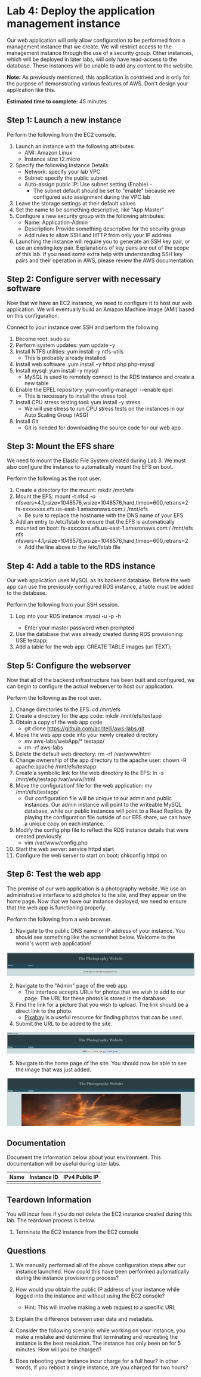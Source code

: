 # Lab 4: Deploy the application management instance

Our web application will only allow configuration to be performed from a management instance that we create. We will restrict access to the management instance through the use of a security group. Other instances, which will be deployed in later labs, will only have read-access to the database. These instances will be unable to add any content to the website.

**Note:** As previously mentioned, this application is contrived and is only for the purpose of demonstrating various features of AWS. Don't design your application like this.

**Estimated time to complete:** 45 minutes

## Step 1: Launch a new instance

Perform the following from the EC2 console.

1. Launch an instance with the following attributes:
    * AMI: Amazon Linux
    * Instance size: t2.micro
2. Specify the following Instance Details:
    * Network: specify your lab VPC
    * Subnet: specify the public subnet
    * Auto-assign public IP: Use subnet setting (Enable) -
      * The subnet default should be set to "enable" because we configured auto assignment during the VPC lab
3. Leave the storage settings at their default values
4. Set the name to be something descriptive, like "App Master"
5. Configure a new security group with the following attributes:
    * Name: Application-Admin
    * Description: Provide something descriptive for the security group
    * Add rules to allow SSH and HTTP from only your IP address
4. Launching the instance will require you to generate an SSH key pair, or use an existing key pair. Explanations of key pairs are out of the scope of this lab. If you need some extra help with understanding SSH key pairs and their operation in AWS, please review the AWS documentation.

## Step 2: Configure server with necessary software

Now that we have an EC2 instance, we need to configure it to host our web application. We will eventually build an Amazon Machine Image (AMI) based on this configuration.

Connect to your instance over SSH and perform the following.

1. Become root: sudo su
2. Perform system updates: yum update -y
3. Install NTFS utilities: yum install -y ntfs-utils
    * This is probably already installed
4. Install web software: yum install -y httpd php php-mysql
5. Install mysql: yum install -y mysql
    * MySQL is used to remotely connect to the RDS instance and create a new table
6. Enable the EPEL repository: yum-config-manager --enable epel
    * This is necessary to install the stress tool
6. Install CPU stress testing tool: yum install -y stress
    * We will use stress to run CPU stress tests on the instances in our Auto Scaling Group (ASG)
7. Install Git
    * Git is needed for downloading the source code for our web app

## Step 3: Mount the EFS share

We need to mount the Elastic File System created during Lab 3. We must also configure the instance to automatically mount the EFS on boot.

Perform the following as the root user.

1. Create a directory for the mount: mkdir /mnt/efs
2. Mount the EFS: mount -t nfs4 -o nfsvers=4.1,rsize=1048576,wsize=1048576,hard,timeo=600,retrans=2 fs-xxxxxxxx.efs.us-east-1.amazonaws.com:/ /mnt/efs
    * Be sure to replace the hostname with the DNS name of your EFS
3. Add an entry to /etc/fstab to ensure that the EFS is automatically mounted on boot: fs-xxxxxxxx.efs.us-east-1.amazonaws.com:/ /mnt/efs nfs nfsvers=4.1,rsize=1048576,wsize=1048576,hard,timeo=600,retrans=2
    * Add the line above to the /etc/fstab file

## Step 4: Add a table to the RDS instance

Our web application uses MySQL as its backend database. Before the web app can use the previously configured RDS instance, a table must be added to the database.

Perform the following from your SSH session.

1. Log into your RDS instance: mysql -u <Master Username> -p -h <RDS Endpoint>
    * Enter your master password when prompted
2. Use the database that was already created during RDS provisioning: USE testapp;
3. Add a table for the web app: CREATE TABLE images (url TEXT);

## Step 5: Configure the webserver
Now that all of the backend infrastructure has been built and configured, we can begin to configure the actual webserver to host our application.

Perform the following as the root user.

1. Change directories to the EFS: cd /mnt/efs
3. Create a directory for the app code: mkdir /mnt/efs/testapp
4. Obtain a copy of the web app code
    * git clone https://github.com/acritelli/aws-labs.git
5. Move the web app code into your newly created directory
    * mv aws-labs/webApp/* testapp/
    * rm -rf aws-labs
6. Delete the default web directory: rm -rf /var/www/html
7. Change ownership of the app directory to the apache user: chown -R apache:apache /mnt/efs/testapp
8. Create a symbolic link for the web directory to the EFS: ln -s /mnt/efs/testapp /var/www/html
9. Move the configurationf file for the web application: mv /mnt/efs/testapp/
    * Our configuration file will be unique to our admin and public instances. Our admin instance will point to the writeable MySQL database, while our public instances will point to a Read Replica. By playing the configuration file outside of our EFS share, we can have a unique copy on each instance.
10. Modify the config.php file to reflect the RDS instance details that were created previously.
    * vim /var/www/config.php
11. Start the web server: service httpd start
12. Configure the web server to start on boot: chkconfig httpd on

## Step 6: Test the web app

The premise of our web application is a photography website. We use an administrative interface to add photos to the site, and they appear on the home page. Now that we have our instance deployed, we need to ensure that the web app is functioning properly.

Perform the following from a web browser.

1. Navigate to the public DNS name or IP address of your instance. You should see something like the screenshot below. Welcome to the world's worst web application!

![Web App Home Page](images/app_homepage.png "Web App Home Page")

2. Navigate to the "Admin" page of the web app.
    * The interface accepts URLs for photos that we wish to add to our page. The URL for these photos is stored in the database.
3. Find the link for a picture that you wish to upload. The link should be a direct link to the photo.
    * [Pixabay](https://pixabay.com/en/beach-north-sea-sea-sunset-water-2179624/) is a useful resource for finding photos that can be used.
4. Submit the URL to be added to the site.

![Adding an Image](images/app_adding_image.png "Adding an Image")

5. Navigate to the home page of the site. You should now be able to see the image that was just added.

![Image Added](images/app_image_success.png "Image Added")

## Documentation

Document the information below about your environment. This documentation will be useful during later labs.

| Name     | Instance ID | IPv4 Public IP |
| :------- | :---------- | :------------- |
|          |             |                |

## Teardown Information

You will incur fees if you do not delete the EC2 instance created during this lab. The teardown process is below.

1. Terminate the EC2 instance from the EC2 console

## Questions

1. We manually performed all of the above configuration steps after our instance launched. How could this have been performed automatically during the instance provisioning process?

2. How would you obtain the public IP address of your instance while logged into the instance and without using the EC2 console?
    * Hint: This will involve making a web request to a specific URL

3. Explain the difference between user data and metadata.

4. Consider the following scenario: while working on your instance, you make a mistake and determine that terminating and recreating the instance is the best resolution. The instance has only been on for 5 minutes. How will you be charged?

5. Does rebooting your instance incur charge for a full hour? In other words, if you reboot a single instance, are you charged for two hours?
